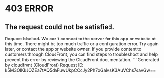 # 403 ERROR

## The request could not be satisfied.

Request blocked. We can't connect to the server for this app or website at this time. There might be too much traffic or a configuration error. Try again later, or contact the app or website owner. If you provide content to customers through CloudFront, you can find steps to troubleshoot and help prevent this error by reviewing the CloudFront documentation. ```
Generated by cloudfront (CloudFront)
Request ID: k5M3OlKkJOZEa7tAQ5daFuwUkpCCoJy2Ph7xGaMsK3AuVChs7oavGw==

```

